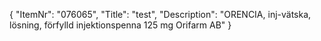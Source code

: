 {
  "ItemNr": "076065",
  "Title": "test",
  "Description": "ORENCIA, inj-vätska, lösning, förfylld injektionspenna 125 mg Orifarm AB"
}